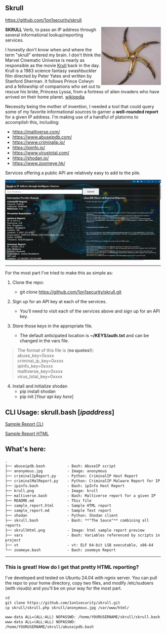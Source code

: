 ## Skrull
<https://github.com/1on1security/skrull>

<img style="float: right;" src="krull.png">

**SKRULL** Verb, to pass an IP address through several informational lookup/reporting services.

I honestly don't know when and where the term "skrull" entered my brain. I don't think the Marvel Cinematic Universe is nearly as responsible as the movie [Krull](https://www.imdb.com/title/tt0085811/?ref_=ext_shr_lnk) back in the day. Krull is a 1983 science fantasy swashbuckler film directed by Peter Yates and written by Stanford Sherman. It follows Prince Colwyn and a fellowship of companions who set out to rescue his bride, Princess Lyssa, from a fortress of alien invaders who have arrived on their home planet. [wikipedia](https://en.wikipedia.org/wiki/Krull_(film))

Necessity being the mother of invention, I needed a tool that could query some of my favorite informational sources to garner a **well-rounded report** for a given IP address.  I'm making use of a handful of platorms to accomplish this, including:

- <https://maltiverse.com/>
- <https://www.abuseipdb.com/>
- <https://www.criminalip.io/>
- <https://ipinfo.io/>
- <https://www.virustotal.com/>
- <https://shodan.io/>
- <https://www.zoomeye.hk/>

Services offering a public API are relatively easy to add to the pile.

<img style="float: center;" src="skrullHtml.png">

---

For the most part I've tried to make this as simple as:

1. Clone the repo:
    - git clone https://github.com/1on1security/skrull.git

2. Sign up for an API key at each of the services.
    - You'll need to visit each of the services above and sign up for an API key.

3. Store those keys in the appropriate file.
    - The default anticipated location is **~/KEYS/auth.txt** and can be changed in the vars file.

> The format of this file is (**no quotes!**):<br>
    abuse_key=0xxxx<br>
    criminal_ip_key=0xxxx<br>
    ipinfo_key=0xxxx<br>
    maltiverse_key=0xxxx<br>
    virus_total_key=0xxxx

4. Install and initialize shodan
    - pip install shodan
    - pip init [*Your api key here*]

## CLI Usage: skrull.bash [*ipaddress*]

[Sample Report CLI](sample_report.md)

[Sample Report HTML](https://1on1security.github.io/skrull/sample_report.html)

## What's here:

```
.
├── abuseipdb.bash          - Bash: AbuseIP script
├── anonymous.jpg           - Image: anonymous
├── criminalIpReport.py     - Python: CriminalIP Host Report
├── criminalMalReport.py    - Python: CriminalIP Malware Report for IP
├── ipinfo.bash             - Bash: ipInfo Host Report
├── krull.png               - Image: krull
├── maltiverse.bash         - Bash: Maltiverse report for a given IP
├── README.md               - This file
├── sample_report.html      - Sample HTML report
├── sample_report.md        - Sample Text report
├── shodan                  - Python: Shodan client
├── skrull.bash             - Bash: **"The Sauce"** combining all reports
├── skrullHtml.png          - Image: html sample report preview
├── vars                    - Bash: Variables referenced by scripts in project
├── vt                      - vt: ELF 64-bit LSB executable, x86-64
└── zoomeye.bash            - Bash: zoomeye Report
```

---

### This is great!  How do I get that pretty HTML reporting?
I've developed and tested on Ubuntu 24.04 with ngnix server.  You can pull the repo to your home directory, copy two files, and modify /etc/sudoers (with visudo) and you'll be on your way for the most part.

```
cd
git clone https://github.com/1on1security/skrull.git
cp skrull/skrull.php skrull/anonymous.jpg /var/www/html/
```

```
www-data ALL=(ALL:ALL) NOPASSWD: /home/YOURUSERNAME/skrull/skrull.bash
www-data ALL=(ALL:ALL) NOPASSWD: /home/YOURUSERNAME/skrull/abuseipdb.bash
```